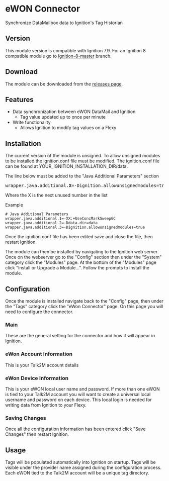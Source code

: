 # eWON Connector

Synchronize DataMailbox data to Ignition's Tag Historian

## Version

This module version is compatible with Ignition 7.9.  For an Ignition 8 compatible module go to [Ignition-8-master](https://github.com/hms-networks/eWonConnector/tree/Ignition-8-master) branch.

## Download

The module can be downloaded from the [releases page](https://github.com/hms-networks/eWonConnector/releases).

## Features

* Data synchronization between eWON DataMail and Ignition
   * Tag value updated up to once per minute
* Write functionality
   * Allows Ignition to modify tag values on a Flexy

## Installation

The current version of the module is unsigned.  To allow unsigned modules to be installed the ignition.conf file must be modified.  The ignition.conf file can be found at YOUR_IGNITION_INSTALLATION_DIR/data.

The line below must be added to the "Java Additional Parameters" section

<pre>
wrapper.java.additional.<b>X</b>=-Dignition.allowunsignedmodules=true
</pre>
Where the X is the next unused number in the list

Example
```
# Java Additional Parameters
wrapper.java.additional.1=-XX:+UseConcMarkSweepGC
wrapper.java.additional.2=-Ddata.dir=data
wrapper.java.additional.3=-Dignition.allowunsignedmodules=true
```

Once the ignition.conf file has been edited save and close the file, then restart Ignition.

The module can then be installed by navigating to the Ignition web server.  Once on the webserver go to the "Config" section then under the "System" category click the "Modules" page.  At the bottom of the "Modules" page click "Install or Upgrade a Module...".  Follow the prompts to install the module.

## Configuration

Once the module is installed navigate back to the "Config" page, then under the "Tags" category click the "eWon Connector" page.  On this page you will need to configure the connector.

### Main

These are the general setting for the connector and how it will appear in Ignition.

### eWon Account Information

This is your Talk2M account details

### eWon Device Information

This is your eWON local user name and password.  If more than one eWON is tied to your Talk2M account you will want to create a universal local username and password on each device.  This local login is needed for writing data from Ignition to your Flexy.

### Saving Changes

Once all the configuration information has been entered click "Save Changes" then restart Ignition.

## Usage

Tags will be populated automatically into Ignition on startup.  Tags will be visible under the provider name assigned during the configuration process.  Each eWON tied to the Talk2M account will be a unique tag directory.
